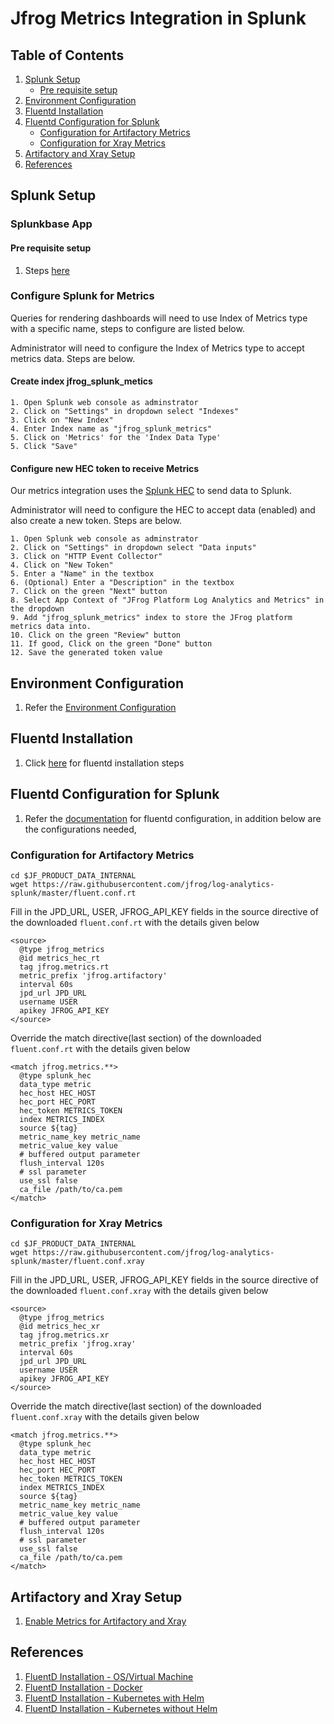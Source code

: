 # Jfrog Metrics Integration in Splunk

## Table of Contents
1. [Splunk Setup](#splunk-setup)
   * [Pre requisite setup](#pre-requisite-setup)
2. [Environment Configuration](#environment-configuration)
3. [Fluentd Installation](#fluentd-installation)
4. [Fluentd Configuration for Splunk](#fluentd-configuration-for-splunk)
    * [Configuration for Artifactory Metrics](#configuration-for-artifactory-metrics)
    * [Configuration for Xray Metrics](#configuration-for-xray-metrics)
5. [Artifactory and Xray Setup](#artifactory-and-xray-setup)
6. [References](#references)

## Splunk Setup

### Splunkbase App

#### Pre requisite setup

1. Steps [here](https://github.com/jfrog/log-analytics-splunk#splunk-setup)

### Configure Splunk for Metrics

Queries for rendering dashboards will need to use Index of Metrics type with a specific name, steps to configure are listed below.

Administrator will need to configure the Index of Metrics type to accept metrics data. Steps are below.

#### Create index jfrog_splunk_metics
````text
1. Open Splunk web console as adminstrator
2. Click on "Settings" in dropdown select "Indexes"
3. Click on "New Index"
4. Enter Index name as "jfrog_splunk_metrics"
5. Click on 'Metrics' for the 'Index Data Type'
5. Click "Save"
````

#### Configure new HEC token to receive Metrics

Our metrics integration uses the [Splunk HEC](https://dev.splunk.com/enterprise/docs/dataapps/httpeventcollector/) to send data to Splunk.

Administrator will need to configure the HEC to accept data (enabled) and also create a new token. Steps are below.

````text
1. Open Splunk web console as adminstrator
2. Click on "Settings" in dropdown select "Data inputs"
3. Click on "HTTP Event Collector"
4. Click on "New Token"
5. Enter a "Name" in the textbox
6. (Optional) Enter a "Description" in the textbox
7. Click on the green "Next" button
8. Select App Context of "JFrog Platform Log Analytics and Metrics" in the dropdown
9. Add "jfrog_splunk_metrics" index to store the JFrog platform metrics data into.
10. Click on the green "Review" button
11. If good, Click on the green "Done" button
12. Save the generated token value
````

## Environment Configuration

1. Refer the [Environment Configuration](https://github.com/jfrog/log-analytics-splunk#environment-configuration)

## Fluentd Installation

1. Click [here](https://github.com/jfrog/log-analytics-splunk#fluentd-installation) for fluentd installation steps

## Fluentd Configuration for Splunk

1. Refer the [documentation](https://github.com/jfrog/log-analytics-splunk#fluentd-configuration-for-splunk) for fluentd configuration, in addition below are the configurations needed,

### Configuration for Artifactory Metrics

````text
cd $JF_PRODUCT_DATA_INTERNAL
wget https://raw.githubusercontent.com/jfrog/log-analytics-splunk/master/fluent.conf.rt
````

Fill in the JPD_URL, USER, JFROG_API_KEY fields in the source directive of the downloaded `fluent.conf.rt` with the details given below

```text
<source>
  @type jfrog_metrics
  @id metrics_hec_rt
  tag jfrog.metrics.rt
  metric_prefix 'jfrog.artifactory'
  interval 60s
  jpd_url JPD_URL
  username USER
  apikey JFROG_API_KEY
</source>
```

Override the match directive(last section) of the downloaded `fluent.conf.rt` with the details given below

```
<match jfrog.metrics.**>
  @type splunk_hec
  data_type metric
  hec_host HEC_HOST
  hec_port HEC_PORT
  hec_token METRICS_TOKEN
  index METRICS_INDEX
  source ${tag}
  metric_name_key metric_name
  metric_value_key value
  # buffered output parameter
  flush_interval 120s
  # ssl parameter
  use_ssl false
  ca_file /path/to/ca.pem
</match>
```

### Configuration for Xray Metrics

````text
cd $JF_PRODUCT_DATA_INTERNAL
wget https://raw.githubusercontent.com/jfrog/log-analytics-splunk/master/fluent.conf.xray
````

Fill in the JPD_URL, USER, JFROG_API_KEY fields in the source directive of the downloaded `fluent.conf.xray` with the details given below

```text
<source>
  @type jfrog_metrics
  @id metrics_hec_xr
  tag jfrog.metrics.xr
  metric_prefix 'jfrog.xray'
  interval 60s
  jpd_url JPD_URL
  username USER
  apikey JFROG_API_KEY
</source>
```

Override the match directive(last section) of the downloaded `fluent.conf.xray` with the details given below

```
<match jfrog.metrics.**>
  @type splunk_hec
  data_type metric
  hec_host HEC_HOST
  hec_port HEC_PORT
  hec_token METRICS_TOKEN
  index METRICS_INDEX
  source ${tag}
  metric_name_key metric_name
  metric_value_key value
  # buffered output parameter
  flush_interval 120s
  # ssl parameter
  use_ssl false
  ca_file /path/to/ca.pem
</match>
```

## Artifactory and Xray Setup

1. [Enable Metrics for Artifactory and Xray](https://github.com/jfrog/metrics#setup)

## References

1. [FluentD Installation - OS/Virtual Machine](https://github.com/jfrog/log-analytics-splunk#os--virtual-machine)
2. [FluentD Installation - Docker](https://github.com/jfrog/log-analytics-splunk#docker)
3. [FluentD Installation - Kubernetes with Helm](https://github.com/jfrog/log-analytics-splunk#kubernetes-deployment-with-helm)
4. [FluentD Installation - Kubernetes without Helm](https://github.com/jfrog/log-analytics-splunk#kubernetes-deployment-without-helm)
